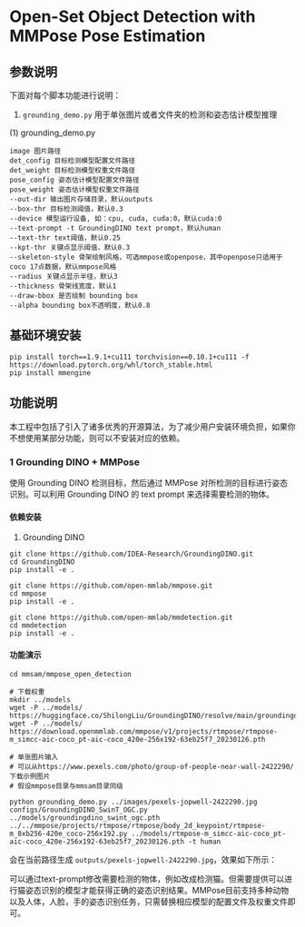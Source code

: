 # Open-Set Object Detection with MMPose Pose Estimation


## 参数说明

下面对每个脚本功能进行说明：

1. `grounding_demo.py` 用于单张图片或者文件夹的检测和姿态估计模型推理

(1) grounding_demo.py

```shell
image 图片路径
det_config 目标检测模型配置文件路径
det_weight 目标检测模型权重文件路径
pose_config 姿态估计模型配置文件路径
pose_weight 姿态估计模型权重文件路径
--out-dir 输出图片存储目录，默认outputs
--box-thr 目标检测阈值，默认0.3
--device 模型运行设备, 如：cpu, cuda, cuda:0，默认cuda:0
--text-prompt -t GroundingDINO text prompt，默认human
--text-thr text阈值，默认0.25
--kpt-thr 关键点显示阈值，默认0.3
--skeleton-style 骨架绘制风格，可选mmpose或openpose，其中openpose只适用于coco 17点数据，默认mmpose风格
--radius 关键点显示半径，默认3
--thickness 骨架线宽度，默认1
--draw-bbox 是否绘制 bounding box
--alpha bounding box不透明度，默认0.8
```


## 基础环境安装

```shell
pip install torch==1.9.1+cu111 torchvision==0.10.1+cu111 -f https://download.pytorch.org/whl/torch_stable.html
pip install mmengine
```

## 功能说明

本工程中包括了引入了诸多优秀的开源算法，为了减少用户安装环境负担，如果你不想使用某部分功能，则可以不安装对应的依赖。

### 1 Grounding DINO + MMPose

使用 Grounding DINO 检测目标，然后通过 MMPose 对所检测的目标进行姿态识别。可以利用 Grounding DINO 的 text prompt 来选择需要检测的物体。

#### 依赖安装

1. Grounding DINO

```shell
git clone https://github.com/IDEA-Research/GroundingDINO.git
cd GroundingDINO
pip install -e .

git clone https://github.com/open-mmlab/mmpose.git
cd mmpose
pip install -e .

git clone https://github.com/open-mmlab/mmdetection.git
cd mmdetection
pip install -e .
```

#### 功能演示

```shell
cd mmsam/mmpose_open_detection

# 下载权重
mkdir ../models
wget -P ../models/ https://huggingface.co/ShilongLiu/GroundingDINO/resolve/main/groundingdino_swint_ogc.pth
wget -P ../models/ https://download.openmmlab.com/mmpose/v1/projects/rtmpose/rtmpose-m_simcc-aic-coco_pt-aic-coco_420e-256x192-63eb25f7_20230126.pth

# 单张图片输入
# 可以从https://www.pexels.com/photo/group-of-people-near-wall-2422290/下载示例图片
# 假设mmpose目录与mmsam目录同级

python grounding_demo.py ../images/pexels-jopwell-2422290.jpg configs/GroundingDINO_SwinT_OGC.py ../models/groundingdino_swint_ogc.pth ../../mmpose/projects/rtmpose/rtmpose/body_2d_keypoint/rtmpose-m_8xb256-420e_coco-256x192.py ../models/rtmpose-m_simcc-aic-coco_pt-aic-coco_420e-256x192-63eb25f7_20230126.pth -t human
```

会在当前路径生成 `outputs/pexels-jopwell-2422290.jpg`，效果如下所示：


可以通过text-prompt修改需要检测的物体，例如改成检测猫。但需要提供可以进行猫姿态识别的模型才能获得正确的姿态识别结果。MMPose目前支持多种动物以及人体，人脸，手的姿态识别任务，只需替换相应模型的配置文件及权重文件即可。